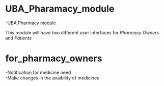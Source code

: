 # UBA_Pharamacy_module
-UBA Pharmacy module 
  
  This module will have two different user interfaces for *Pharmacy Owners* and *Patients*

  # for_pharmacy_owners
  
  -Notification for medicine need  
  -Make changes in the avaibility of medicines 
  
